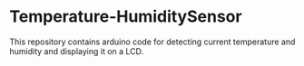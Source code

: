 # Temperature-HumiditySensor
This repository contains arduino code for detecting current temperature and humidity and displaying it on a LCD.
